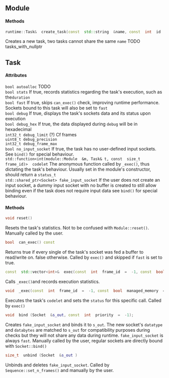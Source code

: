 ## Module  

#### Methods

```cpp
runtime::Task&  create_task(const  std::string  &name, const  int  id  =  -1)
```
Creates a new task, two tasks cannot share the same `name`
TODO tasks_with_nullptr


## Task  

#### Attributes  
`bool autoalloc`  TODO  
`bool stats` If true, records statistics regarding the task's execution, such as the`duration`  
`bool fast` If true, skips `can_exec()` check, improving runtime performance. Sockets bound to this task will also be set to `fast`  
`bool debug` If true, displays the task's sockets data and its status upon execution  
`bool debug_hex` If true, the data displayed during `debug` will be in hexadecimal  
`int32_t debug_limit` (?) Cf frames  
`uint8_t debug_precision`  
`int32_t debug_frame_max`  
`bool no_input_socket` If true, the task has no user-defined input sockets. See `bind()` for special behaviour.  
`std::function<int(module::Module  &m, Task& t, const  size_t frame_id)>  codelet` The anonymous function called by `_exec()`, thus dictating the task's behaviour. Usually set in the module's constructor, should return a `status_t`  
`std::shared_ptr<Socket> fake_input_socket` If the user does not create an input socket, a dummy input socket with no buffer is created to still allow binding even if the task does not require input data see `bind()` for special behaviour.  

#### Methods
```cpp
void reset()
```
Resets the task's statistics. Not to be confused with `Module::reset()`.
Manually called by the user.
```cpp
bool  can_exec() const
```
Returns true if every single of the task's socket was fed a buffer to read/write on. false otherwise. 
Called by `exec()` and skipped if `fast` is set to true.
```cpp
const  std::vector<int>&  exec(const  int  frame_id  =  -1, const  bool  managed_memory  =  true)
```
Calls `_exec()`and records execution statistics.

```cpp
void  _exec(const  int  frame_id  =  -1, const  bool  managed_memory  =  true)
```
Executes the task's `codelet` and sets the `status` for this specific call.
Called by `exec()`

```cpp
void  bind (Socket  &s_out, const  int  priority  =  -1);
```
Creates `fake_input_socket` and binds it to `s_out`. The new socket's `datatype` and `databytes` are matched to `s_out` for compatibility purposes during checks but they will not share any data during runtime. `fake_input_socket` is always `fast`.
Manually called by the user, regular sockets are directly bound with `Socket::bind()`
```cpp
size_t  unbind (Socket  &s_out )
```
Unbinds and deletes `fake_input_socket`.
Called by `Sequence::set_n_frames()` and manually by the user.


